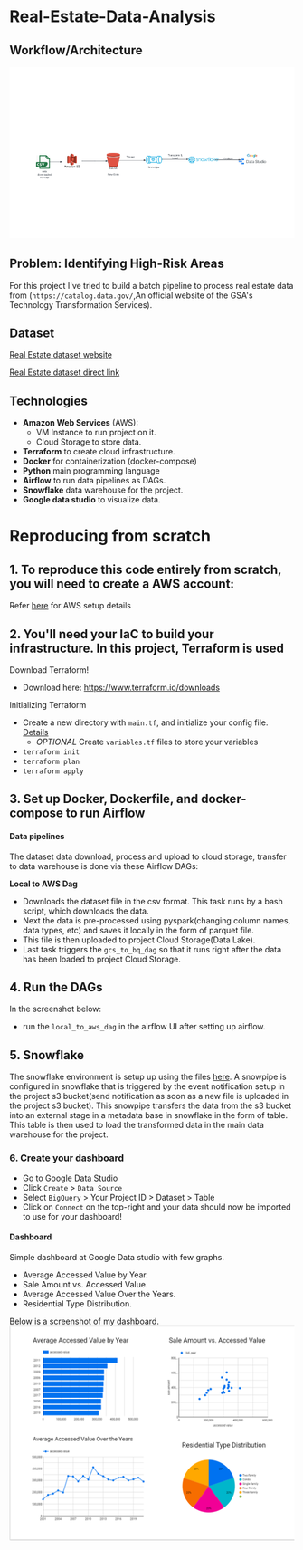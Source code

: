 # Real-Estate-Data-Analysis

## Workflow/Architecture
![alt text](./img/architecture.png)


## Problem: Identifying High-Risk Areas
For this project I've tried to build a batch pipeline to process real estate data   from (`https://catalog.data.gov/`,An official website of the GSA's Technology Transformation Services).

## Dataset
[Real Estate dataset website](https://catalog.data.gov/dataset/real-estate-sales-2001-2018/resource/f7cb94d8-283c-476f-a966-cc8c9e1308b4)

[Real Estate dataset direct link](https://data.ct.gov/api/views/5mzw-sjtu/rows.csv?accessType=DOWNLOAD)

## Technologies
- **Amazon Web Services** (AWS):
  - VM Instance to run project on it.
  - Cloud Storage to store data.
- **Terraform** to create cloud infrastructure.
- **Docker** for containerization (docker-compose)
- **Python** main programming language
- **Airflow** to run data pipelines as DAGs.
- **Snowflake** data warehouse for the project.
- **Google data studio** to visualize data.

# Reproducing from scratch
## 1. To reproduce this code entirely from scratch, you will need to create a AWS account:
Refer [here](https://github.com/adityachaudhary99/dataengineering-real-estate-analysis-project/blob/main/pre-reqs.md) for AWS setup details

## 2. You'll need your IaC to build your infrastructure. In this project, Terraform is used
Download Terraform!
* Download here: https://www.terraform.io/downloads

Initializing Terraform
* Create a new directory with `main.tf`, and initialize your config file. [Details](https://docs.aws.amazon.com/search/doc-search.html?searchPath=documentation&searchQuery=terraform+aws)
    * *OPTIONAL* Create `variables.tf` files to store your variables
* `terraform init`
* `terraform plan`
* `terraform apply`

## 3. Set up Docker, Dockerfile, and docker-compose to run Airflow

#### Data pipelines
The dataset data download, process and upload to cloud storage, transfer to data warehouse is done via these Airflow DAGs:

**Local to AWS Dag**  
  - Downloads the dataset file in the csv format. This task runs by a bash script, which downloads the data. 
  - Next the data is pre-processed using pyspark(changing column names, data types, etc) and saves it locally in the form of parquet file. 
  - This file is then uploaded to project Cloud Storage(Data Lake).
  - Last task triggers the <code>gcs_to_bq_dag</code> so that it runs right after the data has been loaded to project Cloud Storage.

## 4. Run the DAGs
In the screenshot below:
* run the `local_to_aws_dag` in the airflow UI after setting up airflow. 

## 5. Snowflake
The snowflake environment is setup up using the files [here](https://github.com/adityachaudhary99/dataengineering-real-estate-analysis-project/blob/main/snowflake_scripts).
A snowpipe is configured in snowflake that is triggered by the event notification setup in the project s3 bucket(send notification as soon as a new file is uploaded in the project s3 bucket). This snowpipe transfers the data from the s3 bucket into an external stage in a metadata base in snowflake in the form of table. This table is then used to load the transformed data in the main data warehouse for the project. 

### 6. Create your dashboard
* Go to [Google Data Studio](https://datastudio.google.com) 
* Click `Create` > `Data Source`
* Select `BigQuery` > Your Project ID > Dataset > Table
* Click on `Connect` on the top-right and your data should now be imported to use for your dashboard!

#### Dashboard
Simple dashboard at Google Data studio with few graphs.
- Average Accessed Value by Year.
- Sale Amount vs. Accessed Value.​
- Average Accessed Value Over the Years​.
- Residential Type Distribution.

Below is a screenshot of my [dashboard](https://lookerstudio.google.com/s/raoYn0w6ehQ).
![alt text](./img/Dashboard.png)
